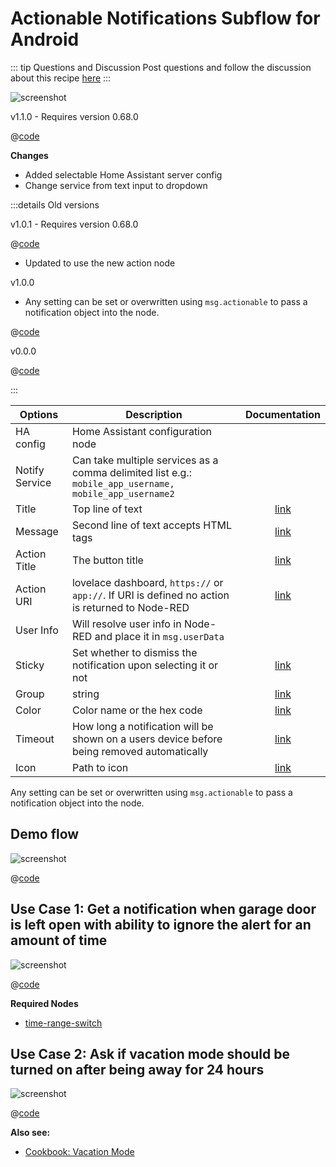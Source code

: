 # Actionable Notifications Subflow for Android

::: tip Questions and Discussion
Post questions and follow the discussion about this recipe [here](https://github.com/zachowj/node-red-contrib-home-assistant-websocket/discussions/311)
:::

![screenshot](./images/actionable-notifications-subflow-for-android_01.png)

v1.1.0 - Requires version 0.68.0

@[code](@examples/cookbook/actionable-notifications-subflow-for-android/subflow_1_1_0.json)

**Changes**

- Added selectable Home Assistant server config
- Change service from text input to dropdown

:::details Old versions

v1.0.1 - Requires version 0.68.0

@[code](@examples/cookbook/actionable-notifications-subflow-for-android/subflow_1_0_1.json)

- Updated to use the new action node

v1.0.0

- Any setting can be set or overwritten using `msg.actionable` to pass a notification object into the node.

@[code](@examples/cookbook/actionable-notifications-subflow-for-android/subflow_1_0_0.json)

v0.0.0

@[code](@examples/cookbook/actionable-notifications-subflow-for-android/subflow.json)

:::

| Options        | Description                                                                                            |                                                             Documentation                                                             |
| -------------- | ------------------------------------------------------------------------------------------------------ | :-----------------------------------------------------------------------------------------------------------------------------------: |
| HA config      | Home Assistant configuration node                                                                      |                                                                                                                                       |
| Notify Service | Can take multiple services as a comma delimited list e.g.: `mobile_app_username, mobile_app_username2` |                                                                                                                                       |
| Title          | Top line of text                                                                                       |                          [link](https://companion.home-assistant.io/docs/notifications/notifications-basic)                           |
| Message        | Second line of text accepts HTML tags                                                                  |        [link](https://companion.home-assistant.io/docs/notifications/notifications-basic#notification-message-html-formatting)        |
| Action Title   | The button title                                                                                       | [link](https://companion.home-assistant.io/docs/notifications/actionable-notifications#building-automations-for-notification-actions) |
| Action URI     | lovelace dashboard, `https://` or `app://`. If URI is defined no action is returned to Node-RED        | [link](https://companion.home-assistant.io/docs/notifications/actionable-notifications#building-automations-for-notification-actions) |
| User Info      | Will resolve user info in Node-RED and place it in `msg.userData`                                      |                                                                                                                                       |
| Sticky         | Set whether to dismiss the notification upon selecting it or not                                       |                [link](https://companion.home-assistant.io/docs/notifications/notifications-basic#sticky-notification)                 |
| Group          | string                                                                                                 |          [link](https://companion.home-assistant.io/docs/notifications/notifications-basic#thread-id-grouping-notifications)          |
| Color          | Color name or the hex code                                                                             |                 [link](https://companion.home-assistant.io/docs/notifications/notifications-basic#notification-color)                 |
| Timeout        | How long a notification will be shown on a users device before being removed automatically             |                [link](https://companion.home-assistant.io/docs/notifications/notifications-basic#notification-timeout)                |
| Icon           | Path to icon                                                                                           |                 [link](https://companion.home-assistant.io/docs/notifications/notifications-basic#notification-icon)                  |

Any setting can be set or overwritten using `msg.actionable` to pass a notification object into the node.

## Demo flow

![screenshot](./images/actionable-notifications-subflow-for-android_02.png)

@[code](@examples/cookbook/actionable-notifications-subflow-for-android/demo.json)

## Use Case 1: Get a notification when garage door is left open with ability to ignore the alert for an amount of time

![screenshot](./images/actionable-notifications-subflow-for-android_03.png)

@[code](@examples/cookbook/actionable-notifications-subflow-for-android/use-case-01.json)

**Required Nodes**

- [time-range-switch](https://flows.nodered.org/node/node-red-contrib-time-range-switch)

## Use Case 2: Ask if vacation mode should be turned on after being away for 24 hours

![screenshot](./images/actionable-notifications-subflow-for-android_04.png)

@[code](@examples/cookbook/actionable-notifications-subflow-for-android/use-case-02.json)

**Also see:**

- [Cookbook: Vacation Mode](./vacation-mode.md)
